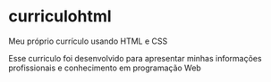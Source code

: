 # curriculohtml
Meu próprio currículo usando HTML e CSS

Esse curriculo foi desenvolvido para apresentar minhas informações profissionais e conhecimento em programação Web

